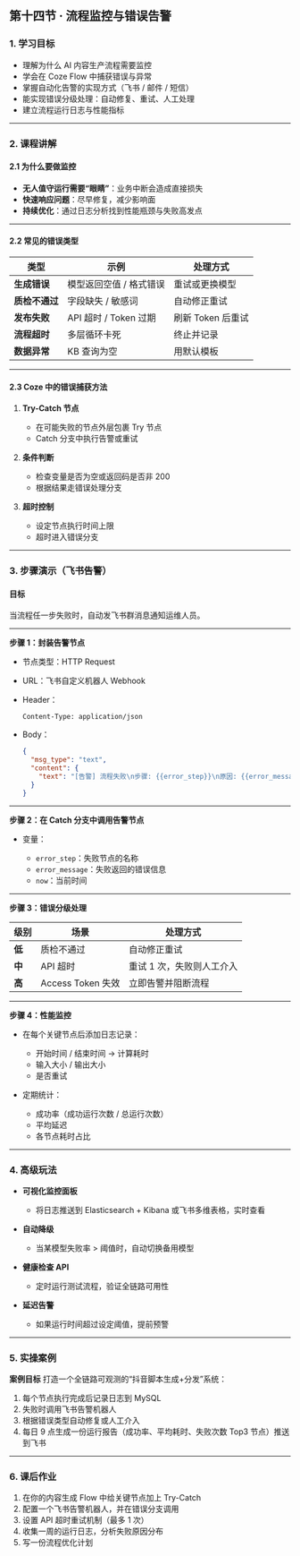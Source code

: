 ## **第十四节 · 流程监控与错误告警**

### 1. 学习目标

* 理解为什么 AI 内容生产流程需要监控
* 学会在 Coze Flow 中捕获错误与异常
* 掌握自动化告警的实现方式（飞书 / 邮件 / 短信）
* 能实现错误分级处理：自动修复、重试、人工处理
* 建立流程运行日志与性能指标

---

### 2. 课程讲解

#### 2.1 为什么要做监控

* **无人值守运行需要“眼睛”**：业务中断会造成直接损失
* **快速响应问题**：尽早修复，减少影响面
* **持续优化**：通过日志分析找到性能瓶颈与失败高发点

---

#### 2.2 常见的错误类型

| 类型        | 示例                | 处理方式         |
| --------- | ----------------- | ------------ |
| **生成错误**  | 模型返回空值 / 格式错误     | 重试或更换模型      |
| **质检不通过** | 字段缺失 / 敏感词        | 自动修正重试       |
| **发布失败**  | API 超时 / Token 过期 | 刷新 Token 后重试 |
| **流程超时**  | 多层循环卡死            | 终止并记录        |
| **数据异常**  | KB 查询为空           | 用默认模板        |

---

#### 2.3 Coze 中的错误捕获方法

1. **Try-Catch 节点**

   * 在可能失败的节点外层包裹 Try 节点
   * Catch 分支中执行告警或重试
2. **条件判断**

   * 检查变量是否为空或返回码是否非 200
   * 根据结果走错误处理分支
3. **超时控制**

   * 设定节点执行时间上限
   * 超时进入错误分支

---

### 3. 步骤演示（飞书告警）

#### 目标

当流程任一步失败时，自动发飞书群消息通知运维人员。

---

**步骤 1：封装告警节点**

* 节点类型：HTTP Request
* URL：飞书自定义机器人 Webhook
* Header：

  ```
  Content-Type: application/json
  ```
* Body：

  ```json
  {
    "msg_type": "text",
    "content": {
      "text": "[告警] 流程失败\n步骤: {{error_step}}\n原因: {{error_message}}\n时间: {{now}}"
    }
  }
  ```

---

**步骤 2：在 Catch 分支中调用告警节点**

* 变量：

  * `error_step`：失败节点的名称
  * `error_message`：失败返回的错误信息
  * `now`：当前时间

---

**步骤 3：错误分级处理**

| 级别    | 场景              | 处理方式           |
| ----- | --------------- | -------------- |
| **低** | 质检不通过           | 自动修正重试         |
| **中** | API 超时          | 重试 1 次，失败则人工介入 |
| **高** | Access Token 失效 | 立即告警并阻断流程      |

---

**步骤 4：性能监控**

* 在每个关键节点后添加日志记录：

  * 开始时间 / 结束时间 → 计算耗时
  * 输入大小 / 输出大小
  * 是否重试
* 定期统计：

  * 成功率（成功运行次数 / 总运行次数）
  * 平均延迟
  * 各节点耗时占比

---

### 4. 高级玩法

* **可视化监控面板**

  * 将日志推送到 Elasticsearch + Kibana 或飞书多维表格，实时查看
* **自动降级**

  * 当某模型失败率 > 阈值时，自动切换备用模型
* **健康检查 API**

  * 定时运行测试流程，验证全链路可用性
* **延迟告警**

  * 如果运行时间超过设定阈值，提前预警

---

### 5. 实操案例

**案例目标**
打造一个全链路可观测的“抖音脚本生成+分发”系统：

1. 每个节点执行完成后记录日志到 MySQL
2. 失败时调用飞书告警机器人
3. 根据错误类型自动修复或人工介入
4. 每日 9 点生成一份运行报告（成功率、平均耗时、失败次数 Top3 节点）推送到飞书

---

### 6. 课后作业

1. 在你的内容生成 Flow 中给关键节点加上 Try-Catch
2. 配置一个飞书告警机器人，并在错误分支调用
3. 设置 API 超时重试机制（最多 1 次）
4. 收集一周的运行日志，分析失败原因分布
5. 写一份流程优化计划

